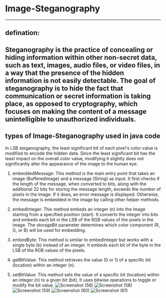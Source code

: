 # Image-Steganography
-----------
defination:
-----------
Steganography is the practice of concealing or hiding information within other non-secret data, such as text, images, audio files, or video files, in a way that the presence of the hidden information is not easily detectable. The goal of steganography is to hide the fact that communication or secret information is taking place, as opposed to cryptography, which focuses on making the content of a message unintelligible to unauthorized individuals.
----------------------------------------------
types of Image-Steganography used in java code
----------------------------------------------
In LSB steganography, the least significant bit of each pixel's color value is modified to encode the hidden data. Since the least significant bit has the least impact on the overall color value, modifying it slightly does not significantly alter the appearance of the image to the human eye.

1) embeddedMessage: This method is the main entry point that takes an image (BufferedImage) and a message (String) as input. It first checks if the length of the message, when converted to bits, along with the additional 32 bits for storing the message length, exceeds the number of pixels in the image. If it does, an error message is displayed. Otherwise, the message is embedded in the image by calling other helper methods.

2) embedInteger: This method embeds an integer (n) into the image starting from a specified position (start). It converts the integer into bits and embeds each bit in the LSB of the RGB values of the pixels in the image. The storageBit parameter determines which color component (R, G, or B) will be used for embedding.


3) embedByte: This method is similar to embedInteger but works with a single byte (b) instead of an integer. It embeds each bit of the byte in the LSB of the RGB values of the pixels.                
                                                                                                                                                                    
 5) getBitValue: This method retrieves the value (0 or 1) of a specific bit (location) within an integer (n).


 6) setBitValue: This method sets the value of a specific bit (location) within an integer (n) to a given bit (bit). It uses bitwise operations to toggle or modify the bit value.
![Screenshot (56)](https://github.com/yash-kumar-nayak/Image-Steganography/assets/114598638/b1b39b83-d484-45b9-a69c-3cc0c0d33989)
![Screenshot (58)](https://github.com/yash-kumar-nayak/Image-Steganography/assets/114598638/1b339d9a-194d-4032-82b4-bb389c40d999)
![Screenshot (59)](https://github.com/yash-kumar-nayak/Image-Steganography/assets/114598638/6ff1b9c6-f1be-431a-b9bf-8351ae1fbfbc)
![Screenshot (60)](https://github.com/yash-kumar-nayak/Image-Steganography/assets/114598638/7e2d1265-715d-4229-aa4e-c08573125667)
![Screenshot (61)](https://github.com/yash-kumar-nayak/Image-Steganography/assets/114598638/a4d9dd9c-e142-4d36-90e8-a3cdc16e4529)
